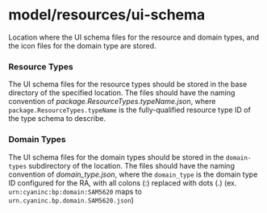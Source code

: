 # model/resources/ui-schema

Location where the UI schema files for the resource and domain types, and the icon files for the domain type are stored. 

### Resource Types
The UI schema files for the resource types should be stored in the base directory of the specified location. The files should have the naming convention of _package.ResourceTypes.typeName.json_, where `package.ResourceTypes.typeName` is the fully-qualified resource type ID of the type schema to describe.

### Domain Types
The UI schema files for the domain types should be stored in the `domain-types` subdirectory of the location. The files should have the naming convention of _domain_type.json_, where the `domain_type` is the domain type ID configured for the RA, with all colons (:) replaced with dots (.) (ex. `urn:cyaninc:bp:domain:SAM5620` maps to `urn.cyaninc.bp.domain.SAM5620.json`)